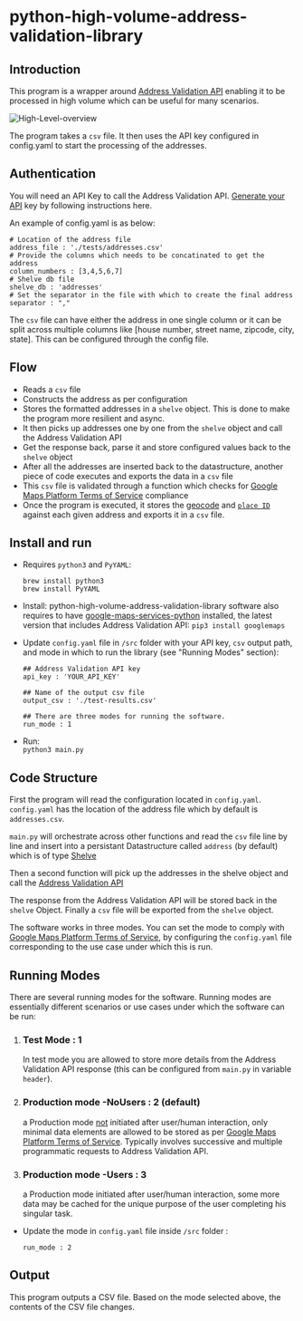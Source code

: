 
# python-high-volume-address-validation-library


## Introduction 

This program is a wrapper around [Address Validation API](https://developers.google.com/maps/documentation/address-validation) enabling it to be processed in high volume which can be useful for many scenarios. 


![High-Level-overview](https://developers.devsite.corp.google.com/static/maps/architecture/design-patterns-high-volume-address-validation/images/software-arch-high-volume-address-validation.svg)

The program takes a `csv` file. It then uses the API key configured in config.yaml to start the processing of the addresses. 

## Authentication

You will need an API Key to call the Address Validation API.
[Generate your API](https://developers.google.com/maps/get-started#api-key) key by following instructions here.
   



An example of config.yaml is as below:

```
# Location of the address file
address_file : './tests/addresses.csv'  
# Provide the columns which needs to be concatinated to get the address
column_numbers : [3,4,5,6,7]  
# Shelve db file
shelve_db : 'addresses'  
# Set the separator in the file with which to create the final address
separator : ","  
```
The `csv` file can have either the address in one single column or it can be split across multiple columns like [house number, street name, zipcode, city, state]. This can be configured through the config file.

## Flow

* Reads a `csv` file
* Constructs the address as per configuration
* Stores the formatted addresses in a `shelve` object. This is done to make the program more resilient and async.
* It then picks up addresses one by one from the `shelve` object and call the Address Validation API
* Get the response back, parse it and store configured values back to the `shelve` object
* After all the addresses are inserted back to the datastructure, another piece of code executes and exports the data in a `csv` file
* This `csv` file is validated through a function which checks for [Google Maps Platform Terms of Service](https://cloud.google.com/maps-platform/terms) compliance
* Once the program is executed, it stores the [geocode](https://developers.google.com/maps/documentation/address-validation/requests-validate-address#response) and [`place ID`](https://developers.google.com/maps/documentation/places/web-service/place-id) against each given address and exports it in a `csv` file.


## Install and run 

* Requires `python3` and `PyYAML`:
  
  `brew install python3`  
  `brew install PyYAML`
  


* Install: python-high-volume-address-validation-library software also requires to have [google-maps-services-python](https://github.com/googlemaps/google-maps-services-python) installed, the latest version that includes Address Validation API:
  `
  pip3 install googlemaps
  `

* Update `config.yaml` file in `/src` folder with your API key, `csv` output path, and mode in which to run the library (see "Running Modes" section):
  ```
  ## Address Validation API key
  api_key : 'YOUR_API_KEY'

  ## Name of the output csv file
  output_csv : './test-results.csv'
  
  ## There are three modes for running the software.
  run_mode : 1
  ```

* Run:  
  `
  python3 main.py
  `

## Code Structure

  First the program will read the configuration located in `config.yaml`. `config.yaml` has the location of the address file which by default is `addresses.csv`.

  `main.py` will orchestrate across other functions and read the 
  `csv` file line by line and insert into a persistant Datastructure
  called `address` (by default) which is of type [Shelve](https://docs.python.org/3/library/shelve.html) 

  Then a second function will pick up the addresses in the shelve object and call the [Address 
  Validation API](https://developers.google.com/maps/documentation/address-validation)

  The response from the Address Validation API will be stored back in the `shelve`  Object. 
  Finally a `csv` file will be exported from the `shelve` object.

  The software works in three modes. You can set the mode to comply with [Google Maps Platform Terms of Service](https://cloud.google.com/maps-platform/terms), by configuring the `config.yaml` file corresponding to the use case under which this is run.


## Running Modes
  
  There are several running modes for the software. Running modes are essentially different scenarios or use cases under which the software can be run:

  1. ### Test Mode : 1  
      In test mode you are allowed to store more details from the Address Validation API response (this can be configured from `main.py` in variable `header`).

  2. ### Production mode -NoUsers : 2 (default)

      a Production mode <ins>not</ins> initiated after user/human interaction, only minimal data elements are allowed to be stored as per [Google Maps Platform Terms of Service](https://cloud.google.com/maps-platform/terms). Typically involves successive and multiple programmatic requests to Address Validation API. 

  3. ### Production mode -Users : 3

      a Production mode initiated after user/human interaction, some more data may be cached for the unique purpose of the user completing his singular task.

* Update the mode in `config.yaml` file inside `/src` folder :
  ```
  run_mode : 2
  ```

## Output

  This program outputs a CSV file. Based on the mode selected above, the contents of the CSV file changes.